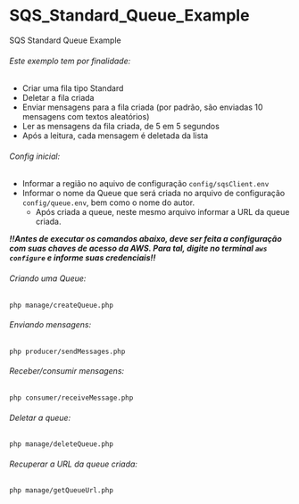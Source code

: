 # SQS_Standard_Queue_Example
SQS Standard Queue Example

###### Este exemplo tem por finalidade:
* Criar uma fila tipo Standard
* Deletar a fila criada
* Enviar mensagens para a fila criada (por padrão, são enviadas 10 mensagens com textos aleatórios)
* Ler as mensagens da fila criada, de 5 em 5 segundos
* Após a leitura, cada mensagem é deletada da lista

###### Config inicial:
* Informar a região no aquivo de configuração `config/sqsClient.env`
* Informar o nome da Queue que será criada no arquivo de configuração `config/queue.env`, bem como o nome do autor.
  * Após criada a queue, neste mesmo arquivo informar a URL da queue criada.
  
***!!Antes de executar os comandos abaixo, deve ser feita a configuração com suas chaves de acesso da AWS. Para tal, digite no terminal `aws configure` e informe suas credenciais!!***
  
 ###### Criando uma Queue:
  `php manage/createQueue.php`
    
 ###### Enviando mensagens:
  `php producer/sendMessages.php`
  
 ###### Receber/consumir mensagens:
  `php consumer/receiveMessage.php`
  
  ###### Deletar a queue:
  `php manage/deleteQueue.php`
    
 ###### Recuperar a URL da queue criada:
   `php manage/getQueueUrl.php`
